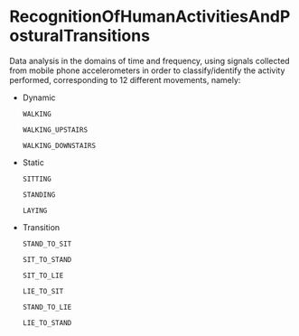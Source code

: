 # RecognitionOfHumanActivitiesAndPosturalTransitions
Data analysis in the domains of time and frequency, using signals collected from mobile phone accelerometers in order to classify/identify the activity performed, corresponding to 12 different movements, namely:

- Dynamic
  ```
  WALKING
  
  WALKING_UPSTAIRS
  
  WALKING_DOWNSTAIRS
  ```
  
- Static
  ```
  SITTING
  
  STANDING
  
  LAYING
  ```
- Transition
  ```
  STAND_TO_SIT
  
  SIT_TO_STAND
  
  SIT_TO_LIE
  
  LIE_TO_SIT
  
  STAND_TO_LIE
  
  LIE_TO_STAND
  ```
